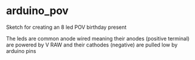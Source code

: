 # arduino_pov
Sketch for creating an 8 led POV birthday present

The leds are common anode wired meaning their anodes (positive terminal) are powered by V RAW and their cathodes (negative) are pulled low by arduino pins

